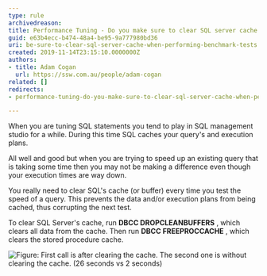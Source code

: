 ```yaml
---
type: rule
archivedreason: 
title: Performance Tuning - Do you make sure to clear SQL server cache when performing benchmark tests?
guid: e63b4ecc-b474-48a4-be95-9a777980bd36
uri: be-sure-to-clear-sql-server-cache-when-performing-benchmark-tests
created: 2019-11-14T23:15:10.0000000Z
authors:
- title: Adam Cogan
  url: https://ssw.com.au/people/adam-cogan
related: []
redirects:
- performance-tuning-do-you-make-sure-to-clear-sql-server-cache-when-performing-benchmark-tests

---
```


When you are tuning SQL statements you tend to play in SQL management studio for a while. During this time SQL caches your query's and execution plans.

All well and good but when you are trying to speed up an existing query that is taking some time then you may not be making a difference even though your execution times are way down.

You really need to clear SQL's cache (or buffer) every time you test the speed of a query. This prevents the data and/or execution plans from being cached, thus corrupting the next test.

To clear SQL Server's cache, run  **DBCC DROPCLEANBUFFERS** , which clears all data from the cache. Then run  **DBCC FREEPROCCACHE** , which clears the stored procedure cache.

<!--endintro-->

![Figure: First call is after clearing the cache. The second one is without clearing the cache. (26 seconds vs 2 seconds)](ClearSQLServerCache\_BenchmarkTests.jpeg)
